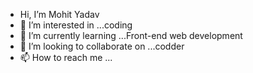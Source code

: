 -  Hi, I’m Mohit Yadav
- 👀 I’m interested in ...coding
- 🌱 I’m currently learning ...Front-end web development
- 💞️ I’m looking to collaborate on ...codder
- 📫 How to reach me ...

<!---
surya-751/surya-751 is a ✨ special ✨ repository because its `README.md` (this file) appears on your GitHub profile.
You can click the Preview link to take a look at your changes.
--->
